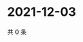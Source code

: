 # 2021-12-03

共 0 条

<!-- BEGIN WEIBO -->
<!-- 最后更新时间 Fri Dec 03 2021 07:00:50 GMT+0800 (China Standard Time) -->

<!-- END WEIBO -->
